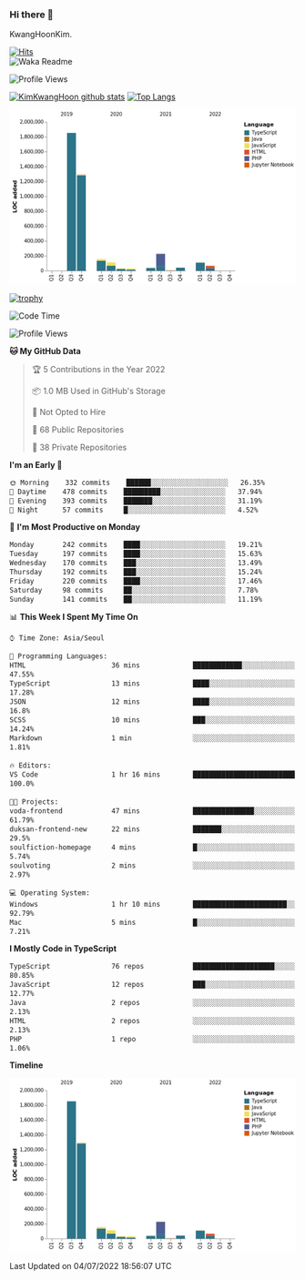 ### Hi there 👋

KwangHoonKim.

[![Hits](https://hits.seeyoufarm.com/api/count/incr/badge.svg?url=https%3A%2F%2Fgithub.com%2Frhkdgns95)](https://hits.seeyoufarm.com)  
![Waka Readme](https://github.com/rhkdgns95/rhkdgns95/workflows/Waka%20Readme/badge.svg)

![Profile Views](http://img.shields.io/badge/Profile%20Views-0-blue)

[![KimKwangHoon github stats](https://github-readme-stats.vercel.app/api?username=rhkdgns95&show_icons=true)](https://github.com/rhkdgns95/github-readme-stats)   [![Top Langs](https://github-readme-stats.vercel.app/api/top-langs/?username=rhkdgns95&layout=compact)](https://github.com/rhkdgns95/github-readme-stats)   


![Chart not found](https://raw.githubusercontent.com/rhkdgns95/rhkdgns95/master/charts/bar_graph.png) 

[![trophy](https://github-profile-trophy.vercel.app/?username=rhkdgns95)](https://github.com/rhkdgns95/github-profile-trophy)

<!--START_SECTION:waka-->
![Code Time](http://img.shields.io/badge/Code%20Time-0%20secs-blue)

![Profile Views](http://img.shields.io/badge/Profile%20Views-0-blue)

**🐱 My GitHub Data** 

> 🏆 5 Contributions in the Year 2022
 > 
> 📦 1.0 MB Used in GitHub's Storage 
 > 
> 🚫 Not Opted to Hire
 > 
> 📜 68 Public Repositories 
 > 
> 🔑 38 Private Repositories  
 > 
**I'm an Early 🐤** 

```text
🌞 Morning    332 commits    ██████░░░░░░░░░░░░░░░░░░░   26.35% 
🌆 Daytime    478 commits    █████████░░░░░░░░░░░░░░░░   37.94% 
🌃 Evening    393 commits    ███████░░░░░░░░░░░░░░░░░░   31.19% 
🌙 Night      57 commits     █░░░░░░░░░░░░░░░░░░░░░░░░   4.52%

```
📅 **I'm Most Productive on Monday** 

```text
Monday       242 commits    ████░░░░░░░░░░░░░░░░░░░░░   19.21% 
Tuesday      197 commits    ████░░░░░░░░░░░░░░░░░░░░░   15.63% 
Wednesday    170 commits    ███░░░░░░░░░░░░░░░░░░░░░░   13.49% 
Thursday     192 commits    ███░░░░░░░░░░░░░░░░░░░░░░   15.24% 
Friday       220 commits    ████░░░░░░░░░░░░░░░░░░░░░   17.46% 
Saturday     98 commits     ██░░░░░░░░░░░░░░░░░░░░░░░   7.78% 
Sunday       141 commits    ██░░░░░░░░░░░░░░░░░░░░░░░   11.19%

```


📊 **This Week I Spent My Time On** 

```text
⌚︎ Time Zone: Asia/Seoul

💬 Programming Languages: 
HTML                     36 mins             ████████████░░░░░░░░░░░░░   47.55% 
TypeScript               13 mins             ████░░░░░░░░░░░░░░░░░░░░░   17.28% 
JSON                     12 mins             ████░░░░░░░░░░░░░░░░░░░░░   16.8% 
SCSS                     10 mins             ███░░░░░░░░░░░░░░░░░░░░░░   14.24% 
Markdown                 1 min               ░░░░░░░░░░░░░░░░░░░░░░░░░   1.81%

🔥 Editors: 
VS Code                  1 hr 16 mins        █████████████████████████   100.0%

🐱‍💻 Projects: 
voda-frontend            47 mins             ███████████████░░░░░░░░░░   61.79% 
duksan-frontend-new      22 mins             ███████░░░░░░░░░░░░░░░░░░   29.5% 
soulfiction-homepage     4 mins              █░░░░░░░░░░░░░░░░░░░░░░░░   5.74% 
soulvoting               2 mins              ░░░░░░░░░░░░░░░░░░░░░░░░░   2.97%

💻 Operating System: 
Windows                  1 hr 10 mins        ███████████████████████░░   92.79% 
Mac                      5 mins              █░░░░░░░░░░░░░░░░░░░░░░░░   7.21%

```

**I Mostly Code in TypeScript** 

```text
TypeScript               76 repos            ████████████████████░░░░░   80.85% 
JavaScript               12 repos            ███░░░░░░░░░░░░░░░░░░░░░░   12.77% 
Java                     2 repos             ░░░░░░░░░░░░░░░░░░░░░░░░░   2.13% 
HTML                     2 repos             ░░░░░░░░░░░░░░░░░░░░░░░░░   2.13% 
PHP                      1 repo              ░░░░░░░░░░░░░░░░░░░░░░░░░   1.06%

```


**Timeline**

![Chart not found](https://raw.githubusercontent.com/rhkdgns95/rhkdgns95/master/charts/bar_graph.png) 


 Last Updated on 04/07/2022 18:56:07 UTC
<!--END_SECTION:waka-->
